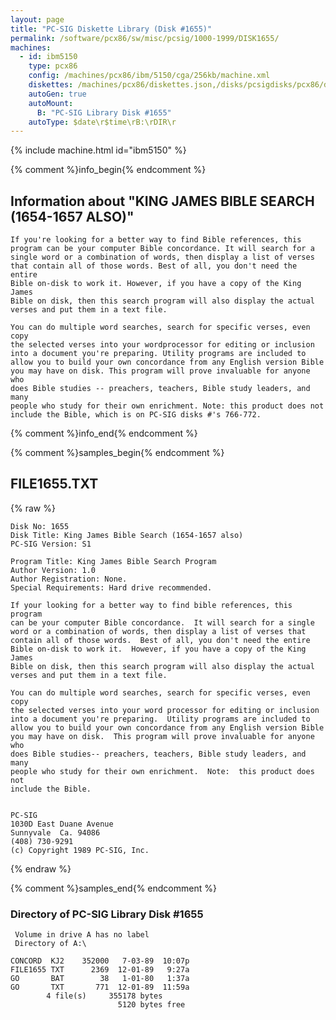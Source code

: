 ```yaml
---
layout: page
title: "PC-SIG Diskette Library (Disk #1655)"
permalink: /software/pcx86/sw/misc/pcsig/1000-1999/DISK1655/
machines:
  - id: ibm5150
    type: pcx86
    config: /machines/pcx86/ibm/5150/cga/256kb/machine.xml
    diskettes: /machines/pcx86/diskettes.json,/disks/pcsigdisks/pcx86/diskettes.json
    autoGen: true
    autoMount:
      B: "PC-SIG Library Disk #1655"
    autoType: $date\r$time\rB:\rDIR\r
---
```


{% include machine.html id="ibm5150" %}

{% comment %}info_begin{% endcomment %}

## Information about "KING JAMES BIBLE SEARCH (1654-1657 ALSO)"

    If you're looking for a better way to find Bible references, this
    program can be your computer Bible concordance. It will search for a
    single word or a combination of words, then display a list of verses
    that contain all of those words. Best of all, you don't need the entire
    Bible on-disk to work it. However, if you have a copy of the King James
    Bible on disk, then this search program will also display the actual
    verses and put them in a text file.
    
    You can do multiple word searches, search for specific verses, even copy
    the selected verses into your wordprocessor for editing or inclusion
    into a document you're preparing. Utility programs are included to
    allow you to build your own concordance from any English version Bible
    you may have on disk. This program will prove invaluable for anyone who
    does Bible studies -- preachers, teachers, Bible study leaders, and many
    people who study for their own enrichment. Note: this product does not
    include the Bible, which is on PC-SIG disks #'s 766-772.
{% comment %}info_end{% endcomment %}

{% comment %}samples_begin{% endcomment %}

## FILE1655.TXT

{% raw %}
```
Disk No: 1655                                                           
Disk Title: King James Bible Search (1654-1657 also)                    
PC-SIG Version: S1                                                      
                                                                        
Program Title: King James Bible Search Program                          
Author Version: 1.0                                                     
Author Registration: None.                                              
Special Requirements: Hard drive recommended.                           
                                                                        
If your looking for a better way to find bible references, this program 
can be your computer Bible concordance.  It will search for a single    
word or a combination of words, then display a list of verses that      
contain all of those words.  Best of all, you don't need the entire     
Bible on-disk to work it.  However, if you have a copy of the King James
Bible on disk, then this search program will also display the actual    
verses and put them in a text file.                                     
                                                                        
You can do multiple word searches, search for specific verses, even copy
the selected verses into your word processor for editing or inclusion   
into a document you're preparing.  Utility programs are included to     
allow you to build your own concordance from any English version Bible  
you may have on disk.  This program will prove invaluable for anyone who
does Bible studies-- preachers, teachers, Bible study leaders, and many 
people who study for their own enrichment.  Note:  this product does not
include the Bible.                                                      
                                                                        
                                                                        
PC-SIG                                                                  
1030D East Duane Avenue                                                 
Sunnyvale  Ca. 94086                                                    
(408) 730-9291                                                          
(c) Copyright 1989 PC-SIG, Inc.                                         
```
{% endraw %}

{% comment %}samples_end{% endcomment %}

### Directory of PC-SIG Library Disk #1655

     Volume in drive A has no label
     Directory of A:\

    CONCORD  KJ2    352000   7-03-89  10:07p
    FILE1655 TXT      2369  12-01-89   9:27a
    GO       BAT        38   1-01-80   1:37a
    GO       TXT       771  12-01-89  11:59a
            4 file(s)     355178 bytes
                            5120 bytes free
